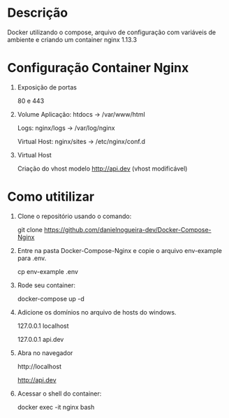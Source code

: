 # Descrição

Docker utilizando o compose, arquivo de configuração com variáveis de ambiente e criando um container nginx 1.13.3

# Configuração Container Nginx

1. Exposição de portas

	80 e 443

2. Volume
	Aplicação: htdocs -> /var/www/html
	
	Logs: nginx/logs -> /var/log/nginx
	
	Virtual Host: nginx/sites -> /etc/nginx/conf.d
	
3. Virtual Host

	Criação do vhost modelo http://api.dev (vhost modificável)

# Como utitilizar

1. Clone o repositório usando o comando:

   git clone https://github.com/danielnogueira-dev/Docker-Compose-Nginx

2. Entre na pasta Docker-Compose-Nginx e copie o arquivo env-example para .env.

   cp env-example .env

3. Rode seu container:

   docker-compose up -d

4. Adicione os domínios no arquivo de hosts do windows.

   127.0.0.1 localhost

   127.0.0.1 api.dev

5. Abra no navegador

   http://localhost

   http://api.dev

6. Acessar o shell do container:
    
	docker exec -it nginx bash